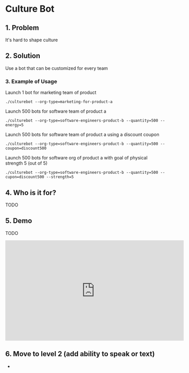 # Culture Bot

## 1. Problem
It's hard to shape culture

## 2. Solution
Use a bot that can be customized for every team

### 3. Example of Usage
Launch 1 bot for marketing team of product
```
./culturebot --org-type=marketing-for-product-a
```

Launch 500 bots for software team of product a
```
./culturebot --org-type=software-engineers-product-b --quantity=500 --energy=5
```

Launch 500 bots for software team of product a using a discount coupon
```
./culturebot --org-type=software-engineers-product-b --quantity=500 --coupon=discount500
```

Launch 500 bots for software org of product a with goal of physical strength 5 (out of 5)
```
./culturebot --org-type=software-engineers-product-b --quantity=500 --cupon=discount500 --strength=5
```

## 4. Who is it for?
TODO

## 5. Demo
TODO

<iframe width="560" height="315" src="https://www.youtube.com/embed/" frameborder="0" allowfullscreen></iframe>

## 6. Move to level 2 (add ability to speak or text)
* []()
